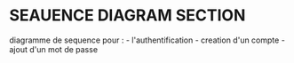 # SEAUENCE DIAGRAM SECTION

diagramme de sequence pour :
    - l'authentification
    - creation d'un compte
    - ajout d'un mot de passe
